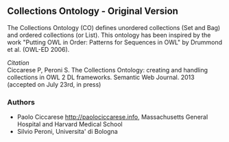 ## Collections Ontology - Original Version


The Collections Ontology (CO) defines unordered collections (Set and Bag) and ordered collections (or List). This ontology has been inspired by the work "Putting OWL in Order: Patterns for Sequences in OWL" by Drummond et al. (OWL-ED 2006).

*Citation*<br/>
Ciccarese P, Peroni S. The Collections Ontology: creating and handling collections in OWL 2 DL frameworks.
Semantic Web Journal. 2013 (accepted on July 23rd, in press)

### Authors

* Paolo Ciccarese http://paolociccarese.info,	Massachusetts General Hospital and Harvard Medical School<br/>
* Silvio Peroni,	Universita' di Bologna


